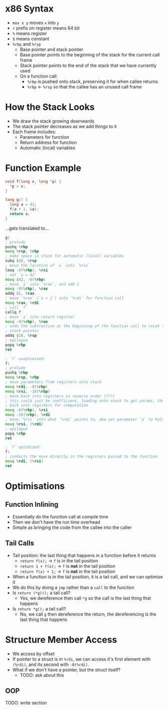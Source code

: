 # x86 Syntax

- `mov x y` moves `x` into `y`
- `r` prefix on register means 64 bit
- `%` means register
- `$` means constant
- `%rbp` and `%rsp`
  - Base pointer and stack pointer
  - Base pointer points to the beginning of the stack for the current call frame
  - Stack pointer points to the end of the stack that we have currently used
  - On a function call:
    - `%rbp` is pushed onto stack, preserving it for when callee returns
    - `%rbp` <- `%rsp` so that the callee has an unused call frame

# How the Stack Looks

- We draw the stack growing downwards
- The stack pointer decreases as we add things to it
- Each frame includes:
  - Parameters for function
  - Return address for function
  - Automatic (local) variables

# Function Example

```c
void f(long x, long *p) {
  *p = x;
}

long g() {
  long a = 42;
  f(a + 1, &a);
  return a;
}
```
...gets translated to...
```asm
g:
; prelude
pushq %rbp
movq %rsp, %rbp
; make space in stack for automatic (local) variables
subq $16, %rsp
; move the location of `a` into `%rsi`
leaq -8(%rbp), %rsi
; set `a = 42`
movq $42, -8(%rbp)
; move `a` into `%rax`, and add 1
movq -8(%rbp), %rax
addq $1, %rax
; move `%rax` (`a + 1`) into `%rdi` for function call
movq %rax, %rdi
; call `f`
callq f
; move `a` into return register
movq -8(%rbp), %rax
; undo the subtraction at the beginning of the function call to reset the
; stack pointer
addq $16, %rsp
; epilogue
popq %rbp
ret

; `f` unoptimized:
f:
; prelude
pushq %rbp
movq %rsp, %rbp
; move parameters from registers onto stack
movq %rdi, -8(%rbp)
movq %rsi, -16(%rbp)
; move back into registers in reverse order (???)
; this could just be inefficient, loading onto stack to get params, then
; back into registers for computation
movq -8(%rbp), %rsi
movq -16(%rbp), %rdi
; move `%rsi` into what `%rdi` points to, aka set parameter `p` to hold `x`
movq %rsi, (%rdi)
; epilogue
popq %rbp
ret

; `f` optimized:
f:
; conducts the move directly in the registers passed to the function
movq %rdi, (%rsi)
ret
```

# Optimisations

## Function Inlining

- Essentially do the function call at compile time
- Then we don't have the run time overhead
- Simple as bringing the code from the callee into the caller

## Tail Calls

- Tail position: the last thing that happens in a function before it returns
  - `return f(x);` → `f` is in the tail position
  - `return 1 + f(x);` → `f` is **not** in the tail position
  - `return f(x) + 1;` → `f` is **not** in the tail position
- When a function is in the tail position, it is a tail call, and we can optimise it
- We do this by doing a `jmp` rather than a `call` to the function
- Is `return (*g)();` a tail call?
  - Yes, we dereference then call `*g` so the call is the last thing that happens
- Is `return *g();` a tail call?
  - No, we call `g` then dereference the return, the dereferencing is the last thing that happens

# Structure Member Access

- We access by offset
- If pointer to a struct is in `%rdi`, we can access it's first element with `(%rdi)`, and its second with `-8(%rdi)`.
- What if we don't have a pointer, but the struct itself?
  - TODO: ask about this

## OOP

TODO: write section


